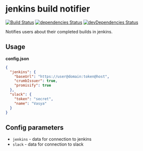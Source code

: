 # jenkins build notifier

[![Build Status](https://travis-ci.org/jehy/jenkins-build-notifier.svg?branch=master)](https://travis-ci.org/jehy/jenkins-build-notifier)
[![dependencies Status](https://david-dm.org/jehy/jenkins-build-notifier/status.svg)](https://david-dm.org/jehy/jenkins-build-notifier)
[![devDependencies Status](https://david-dm.org/jehy/jenkins-build-notifier/dev-status.svg)](https://david-dm.org/jehy/jenkins-build-notifier?type=dev)

Notifies users about their completed builds in jenkins.


## Usage
**config.json**
```json
{
  "jenkins": {
    "baseUrl": "https://user@domain:token@host",
    "crumbIssuer": true,
    "promisify": true
  },
  "slack": {
    "token": "secret",
    "name": "Vasya"
  }
}
```
## Config parameters
* `jenkins` - data for connection to jenkins
* `slack` - data for connection to slack